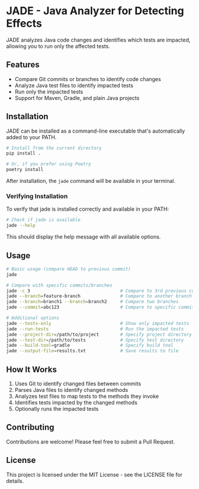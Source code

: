 # JADE - Java Analyzer for Detecting Effects

JADE analyzes Java code changes and identifies which tests are impacted, allowing you to run only the affected tests.

## Features

- Compare Git commits or branches to identify code changes
- Analyze Java test files to identify impacted tests
- Run only the impacted tests
- Support for Maven, Gradle, and plain Java projects

## Installation

JADE can be installed as a command-line executable that's automatically added to your PATH.

```bash
# Install from the current directory
pip install .

# Or, if you prefer using Poetry
poetry install
```

After installation, the `jade` command will be available in your terminal.

### Verifying Installation

To verify that jade is installed correctly and available in your PATH:

```bash
# Check if jade is available
jade --help
```

This should display the help message with all available options.

## Usage

```bash
# Basic usage (compare HEAD to previous commit)
jade

# Compare with specific commits/branches
jade -c 3                                  # Compare to 3rd previous commit
jade --branch=feature-branch               # Compare to another branch
jade --branch=branch1 --branch=branch2     # Compare two branches
jade --commit=abc123                       # Compare to specific commit

# Additional options
jade --tests-only                          # Show only impacted tests
jade --run-tests                           # Run the impacted tests
jade --project-dir=/path/to/project        # Specify project directory
jade --test-dir=/path/to/tests             # Specify test directory
jade --build-tool=gradle                   # Specify build tool
jade --output-file=results.txt             # Save results to file
```

## How It Works

1. Uses Git to identify changed files between commits
2. Parses Java files to identify changed methods
3. Analyzes test files to map tests to the methods they invoke
4. Identifies tests impacted by the changed methods
5. Optionally runs the impacted tests

## Contributing

Contributions are welcome! Please feel free to submit a Pull Request.

## License

This project is licensed under the MIT License - see the LICENSE file for details.
